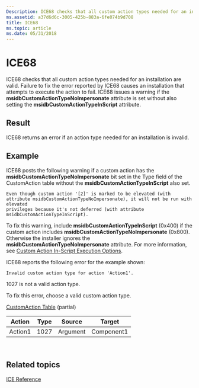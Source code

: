 ```yaml
---
Description: ICE68 checks that all custom action types needed for an installation are valid.
ms.assetid: a37d6d6c-3005-425b-883a-6fe074b9d708
title: ICE68
ms.topic: article
ms.date: 05/31/2018
---
```


# ICE68

ICE68 checks that all custom action types needed for an installation are valid. Failure to fix the error reported by ICE68 causes an installation that attempts to execute the action to fail. ICE68 issues a warning if the **msidbCustomActionTypeNoImpersonate** attribute is set without also setting the **msidbCustomActionTypeInScript** attribute.

## Result

ICE68 returns an error if an action type needed for an installation is invalid.

## Example

ICE68 posts the following warning if a custom action has the **msidbCustomActionTypeNoImpersonate** bit set in the Type field of the CustomAction table without the **msidbCustomActionTypeInScript** also set.

``` syntax
Even though custom action '[2]' is marked to be elevated (with 
attribute msidbCustomActionTypeNoImpersonate), it will not be run with elevated 
privileges because it's not deferred (with attribute msidbCustomActionTypeInScript).
```

To fix this warning, include **msidbCustomActionTypeInScript** (0x400) if the custom action includes **msidbCustomActionTypeNoImpersonate** (0x800). Otherwise the installer ignores the **msidbCustomActionTypeNoImpersonate** attribute. For more information, see [Custom Action In-Script Execution Options](custom-action-in-script-execution-options.md).

ICE68 reports the following error for the example shown:

``` syntax
Invalid custom action type for action 'Action1'.
```

1027 is not a valid action type.

To fix this error, choose a valid custom action type.

[CustomAction Table](customaction-table.md) (partial)



| Action  | Type | Source   | Target     |
|---------|------|----------|------------|
| Action1 | 1027 | Argument | Component1 |



 

## Related topics

<dl> <dt>

[ICE Reference](ice-reference.md)
</dt> </dl>

 

 



